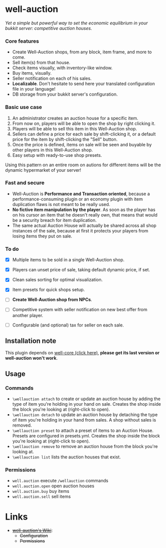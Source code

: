 well-auction
============

*Yet a simple but powerful way to set the economic equilibrium in your bukkit server: competitive auction houses.*

### Core features

* Create Well-Auction shops, from any block, item frame, and more to come.
* Sell item(s) from that house.
* Check items visually, with inventory-like window.
* Buy items, visually.
* Seller notification on each of his sales.
* **Localizable**. Don't hesitate to send here your translated configuration file in your language!
* DB storage from your bukkit server's configuration.

### Basic use case

1. An administrator creates an auction house for a specific item.
2. From now on, players will be able to open the shop by right clicking it.
3. Players will be able to sell this item in this Well-Auction shop.
4. Sellers can define a price for each sale by shift-clicking it, or a default price for the item by shift-clicking the "Sell" button.
5. Once the price is defined, items on sale will be seen and buyable by other players in this Well-Auction shop.
6. Easy setup with ready-to-use shop presets.

Using this pattern on an entire room on autions for different items will be the dynamic hypermarket of your server!

### Fast and secure

* Well-Auction is **Performance and Transaction oriented**, because a performance-consuming plugin or an economy plugin with item duplication flaws is not meant to be really used.
* **No fictive item manipulation by the player**. As soon as the player has on his cursor an item that he doesn't really own, that means that would be a security breach for item duplication.
* The same actual Auction House will actually be shared across all shop instances of the sale, because at first it protects your players from losing items they put on sale.

### To do

* [x] Multiple items to be sold in a single Well-Auction shop.
* [x] Players can unset price of sale, taking default dynamic price, if set.
* [x] Clean sales sorting for optimal visualization.
* [x] Item presets for quick shops setup.
* [ ] **Create Well-Auction shop from NPCs**.
* [ ] Competitive system with seller notification on new best offer from another player.
* [ ] Configurable (and optional) tax for seller on each sale.


## Installation note

This plugin depends on [well-core (click here)](http://dev.bukkit.org/bukkit-plugins/well-core/), **please get its last version or well-auction won't work**.


## Usage

### Commands

* `\wellauction attach` to create or update an auction house by adding the type of item you're holding in your hand on sale. Creates the shop inside the block you're looking at (right-click to open).
* `\wellauction detach` to update an auction house by detaching the type of item you're holding in your hand from sales. A shop without sales is removed.
* `\wellauction preset` to attach a preset of items to an Auction House. Presets are configured in presets.yml. Creates the shop inside the block you're looking at (right-click to open).
* `\wellauction remove` to remove an auction house from the block you're looking at.
* `\wellauction list` lists the auction houses that exist.

### Permissions

* `well.auction` execute `/wellauction` commands
* `well.auction.open` open auction houses
* `well.auction.buy` buy items
* `well.auction.sell` sell items

# Links

* [~~well-auction's Wiki~~](https://github.com/blint6/well-auction/wiki):
  * ~~Configuration~~
  * ~~Permissions~~